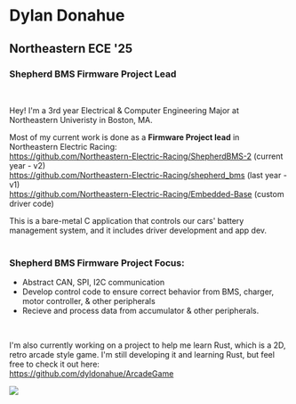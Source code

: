 # Dylan Donahue
## Northeastern ECE '25
### Shepherd BMS Firmware Project Lead
 <br />

 

Hey! I'm a 3rd year Electrical & Computer Engineering Major at Northeastern Univeristy in Boston, MA. 

Most of my current work is done as a **Firmware Project lead** in Northeastern Electric Racing:  
https://github.com/Northeastern-Electric-Racing/ShepherdBMS-2 (current year - v2)  
https://github.com/Northeastern-Electric-Racing/shepherd_bms (last year - v1)  
https://github.com/Northeastern-Electric-Racing/Embedded-Base (custom driver code)  

This is a bare-metal C application that controls our cars' battery management system, and it includes driver development and app dev.
<br />
<br />


### Shepherd BMS Firmware Project Focus:

* Abstract CAN, SPI, I2C communication 
* Develop control code to ensure correct behavior from BMS, charger, motor controller, & other peripherals
* Recieve and process data from accumulator & other peripherals.

<br />

I'm also currently working on a project to help me learn Rust, which is a 2D, retro arcade style game. I'm still developing it and learning Rust, but feel free to check it out here:  
https://github.com/dyldonahue/ArcadeGame

![](http://github-profile-summary-cards.vercel.app/api/cards/profile-details?username=dyldonahue&theme=zenburn)
